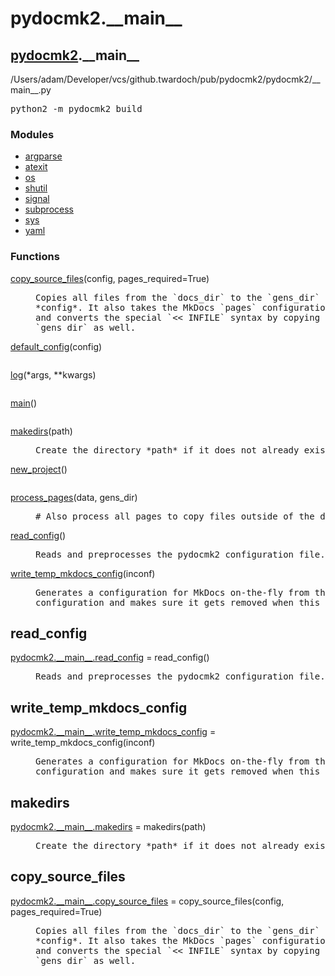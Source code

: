 <h1 id="pydocmk2.__main__">pydocmk2.__main__</h1>

<h2><a href="./pydocmk2.html">pydocmk2</a>.__main__</h2> <span class="file-reference">/Users/adam/Developer/vcs/github.twardoch/pub/pydocmk2/pydocmk2/__main__.py</span> <div class="module">  <div class="docstring">
<pre class="doc">python2 -m pydocmk2 build</pre>
</div>  <div class="modules"><h3>Modules</h3><ul class="list"><li><a href="./argparse.html">argparse</a></li><li><a href="./atexit.html">atexit</a></li><li><a href="./os.html">os</a></li><li><a href="./shutil.html">shutil</a></li><li><a href="./signal.html">signal</a></li><li><a href="./subprocess.html">subprocess</a></li><li><a href="./sys.html">sys</a></li><li><a href="./yaml.html">yaml</a></li></ul></div>  <div class="functions"><h3>Functions</h3><dl class="functions"><dl class="function"><dt><a name="-copy_source_files" href="#-copy_source_files"><span class="function-name">copy_source_files</span></a><span class="argspec">(config, pages_required<span class="parameter-default">=True</span>)</span></dt><dd>
<pre class="doc">Copies all files from the `docs_dir` to the `gens_dir` defined in the
*config*. It also takes the MkDocs `pages` configuration into account
and converts the special `<< INFILE` syntax by copying them to the
`gens_dir` as well.</pre>
</dd></dl>

<dl class="function"><dt><a name="-default_config" href="#-default_config"><span class="function-name">default_config</span></a><span class="argspec">(config)</span></dt><dd>
<pre class="doc"></pre>
</dd></dl>

<dl class="function"><dt><a name="-log" href="#-log"><span class="function-name">log</span></a><span class="argspec">(*args, **kwargs)</span></dt><dd>
<pre class="doc"></pre>
</dd></dl>

<dl class="function"><dt><a name="-main" href="#-main"><span class="function-name">main</span></a><span class="argspec">()</span></dt><dd>
<pre class="doc"></pre>
</dd></dl>

<dl class="function"><dt><a name="-makedirs" href="#-makedirs"><span class="function-name">makedirs</span></a><span class="argspec">(path)</span></dt><dd>
<pre class="doc">Create the directory *path* if it does not already exist.</pre>
</dd></dl>

<dl class="function"><dt><a name="-new_project" href="#-new_project"><span class="function-name">new_project</span></a><span class="argspec">()</span></dt><dd>
<pre class="doc"></pre>
</dd></dl>

<dl class="function"><dt><a name="-process_pages" href="#-process_pages"><span class="function-name">process_pages</span></a><span class="argspec">(data, gens_dir)</span></dt><dd>
<pre class="doc"># Also process all pages to copy files outside of the docs_dir to the gens_dir.</pre>
</dd></dl>

<dl class="function"><dt><a name="-read_config" href="#-read_config"><span class="function-name">read_config</span></a><span class="argspec">()</span></dt><dd>
<pre class="doc">Reads and preprocesses the pydocmk2 configuration file.</pre>
</dd></dl>

<dl class="function"><dt><a name="-write_temp_mkdocs_config" href="#-write_temp_mkdocs_config"><span class="function-name">write_temp_mkdocs_config</span></a><span class="argspec">(inconf)</span></dt><dd>
<pre class="doc">Generates a configuration for MkDocs on-the-fly from the pydocmk2
configuration and makes sure it gets removed when this program exists.</pre>
</dd></dl>
</dl></div></div>
<h2 id="pydocmk2.__main__.read_config">read_config</h2>

<dl class="function"><dt><a name="-pydocmk2.__main__.read_config" href="#-pydocmk2.__main__.read_config"><span class="function-name">pydocmk2.__main__.read_config</span></a> = read_config<span class="argspec">()</span></dt><dd>
<pre class="doc">Reads and preprocesses the pydocmk2 configuration file.</pre>
</dd></dl>

<h2 id="pydocmk2.__main__.write_temp_mkdocs_config">write_temp_mkdocs_config</h2>

<dl class="function"><dt><a name="-pydocmk2.__main__.write_temp_mkdocs_config" href="#-pydocmk2.__main__.write_temp_mkdocs_config"><span class="function-name">pydocmk2.__main__.write_temp_mkdocs_config</span></a> = write_temp_mkdocs_config<span class="argspec">(inconf)</span></dt><dd>
<pre class="doc">Generates a configuration for MkDocs on-the-fly from the pydocmk2
configuration and makes sure it gets removed when this program exists.</pre>
</dd></dl>

<h2 id="pydocmk2.__main__.makedirs">makedirs</h2>

<dl class="function"><dt><a name="-pydocmk2.__main__.makedirs" href="#-pydocmk2.__main__.makedirs"><span class="function-name">pydocmk2.__main__.makedirs</span></a> = makedirs<span class="argspec">(path)</span></dt><dd>
<pre class="doc">Create the directory *path* if it does not already exist.</pre>
</dd></dl>

<h2 id="pydocmk2.__main__.copy_source_files">copy_source_files</h2>

<dl class="function"><dt><a name="-pydocmk2.__main__.copy_source_files" href="#-pydocmk2.__main__.copy_source_files"><span class="function-name">pydocmk2.__main__.copy_source_files</span></a> = copy_source_files<span class="argspec">(config, pages_required<span class="parameter-default">=True</span>)</span></dt><dd>
<pre class="doc">Copies all files from the `docs_dir` to the `gens_dir` defined in the
*config*. It also takes the MkDocs `pages` configuration into account
and converts the special `<< INFILE` syntax by copying them to the
`gens_dir` as well.</pre>
</dd></dl>

